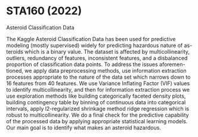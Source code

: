 # STA160 (2022)
Asteroid Classification Data

The Kaggle Asteroid Classification Data has been used for predictive modeling (mostly supervised) widely for predicting hazardous nature of as- teroids which is a binary value. The dataset is affected by multicollinearity, outliers, redundancy of features, inconsistent features, and a disbalanced proportion of classification data points. To address the issues aforemen- tioned, we apply data preprocessing methods, use information extraction processes appropriate to the nature of the data set which narrows down to 16 features from 40 features. We use Variance Inflating Factor (VIF) values to identify multicollinearity, and then for information extraction process we use exploration methods like building categorically faceted density plots, building contingency table by binning of continuous data into categorical intervals, apply l2-regularized shrinkage method ridge regression which is robust to multicollinearity. We do a final check for the predictive capability of the processed data by applying appropriate statistical learning models. Our main goal is to identify what makes an asteroid hazardous.
